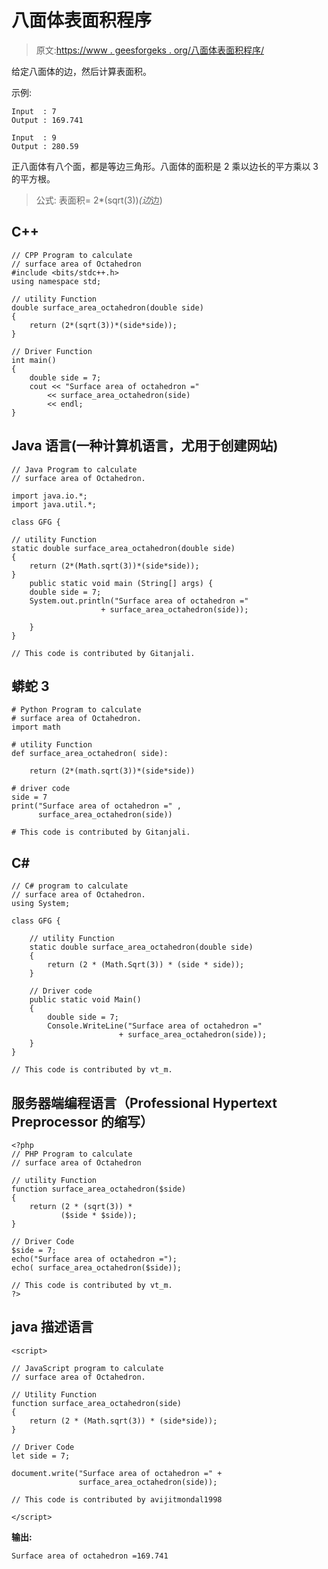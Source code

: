 # 八面体表面积程序

> 原文:[https://www . geesforgeks . org/八面体表面积程序/](https://www.geeksforgeeks.org/program-for-surface-area-of-octahedron/)

给定八面体的边，然后计算表面积。

示例:

```
Input  : 7
Output : 169.741

Input  : 9
Output : 280.59
```

正八面体有八个面，都是等边三角形。八面体的面积是 2 乘以边长的平方乘以 3 的平方根。

> 公式:
> 表面积= 2*(sqrt(3))*(边*边)

## C++

```
// CPP Program to calculate
// surface area of Octahedron
#include <bits/stdc++.h>
using namespace std;

// utility Function
double surface_area_octahedron(double side)
{
    return (2*(sqrt(3))*(side*side));
}

// Driver Function
int main()
{
    double side = 7;
    cout << "Surface area of octahedron ="
        << surface_area_octahedron(side)
        << endl;
}
```

## Java 语言(一种计算机语言，尤用于创建网站)

```
// Java Program to calculate
// surface area of Octahedron.

import java.io.*;
import java.util.*;

class GFG {

// utility Function
static double surface_area_octahedron(double side)
{
    return (2*(Math.sqrt(3))*(side*side));
}
    public static void main (String[] args) {
    double side = 7;
    System.out.println("Surface area of octahedron ="
                    + surface_area_octahedron(side));

    }
}

// This code is contributed by Gitanjali.
```

## 蟒蛇 3

```
# Python Program to calculate
# surface area of Octahedron.
import math

# utility Function
def surface_area_octahedron( side):

    return (2*(math.sqrt(3))*(side*side))

# driver code
side = 7
print("Surface area of octahedron =" ,
      surface_area_octahedron(side))

# This code is contributed by Gitanjali.
```

## C#

```
// C# program to calculate
// surface area of Octahedron.
using System;

class GFG {

    // utility Function
    static double surface_area_octahedron(double side)
    {
        return (2 * (Math.Sqrt(3)) * (side * side));
    }

    // Driver code
    public static void Main()
    {
        double side = 7;
        Console.WriteLine("Surface area of octahedron ="
                        + surface_area_octahedron(side));
    }
}

// This code is contributed by vt_m.
```

## 服务器端编程语言（Professional Hypertext Preprocessor 的缩写）

```
<?php
// PHP Program to calculate
// surface area of Octahedron

// utility Function
function surface_area_octahedron($side)
{
    return (2 * (sqrt(3)) *
           ($side * $side));
}

// Driver Code
$side = 7;
echo("Surface area of octahedron =");
echo( surface_area_octahedron($side));

// This code is contributed by vt_m.
?>
```

## java 描述语言

```
<script>

// JavaScript program to calculate
// surface area of Octahedron.

// Utility Function
function surface_area_octahedron(side)
{
    return (2 * (Math.sqrt(3)) * (side*side));
}

// Driver Code
let side = 7;

document.write("Surface area of octahedron =" +
               surface_area_octahedron(side));

// This code is contributed by avijitmondal1998

</script>
```

**输出:**

```
Surface area of octahedron =169.741
```